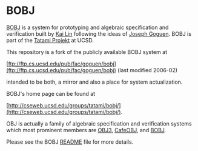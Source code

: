 BOBJ
====

[BOBJ](http://cseweb.ucsd.edu/groups/tatami/bobj/) is a system for prototyping and algebraic 
specification and verification built by [Kai Lin](klin@cs.ucsd.edu) following the ideas of
[Joseph Goguen](mailto:goguen@cs.ucsd.edu). BOBJ is part of the [Tatami Projekt](http://cseweb.ucsd.edu/groups/tatami/)
at UCSD.

This repository is a fork of the publicly available BOBJ system
at 

[ftp://ftp.cs.ucsd.edu/pub/fac/goguen/bobj](ftp://ftp.cs.ucsd.edu/pub/fac/goguen/bobj) (last modified 2006-02)

intended to be both, a mirror and also a place for system actualization.

BOBJ's home page can be found at

[http://cseweb.ucsd.edu/groups/tatami/bobj/](http://cseweb.ucsd.edu/groups/tatami/bobj/).

OBJ is actually a family of algebraic specification and verification systems which
most prominent members are [OBJ3](http://cseweb.ucsd.edu/~goguen/sys/obj.html#OBJ3), [CafeOBJ](http://cseweb.ucsd.edu/~goguen/sys/obj.html#CafeOBJ), 
and [BOBJ](http://cseweb.ucsd.edu/~goguen/sys/obj.html#BOBJ). 

Please see the BOBJ [README](readme.html) file for more details.